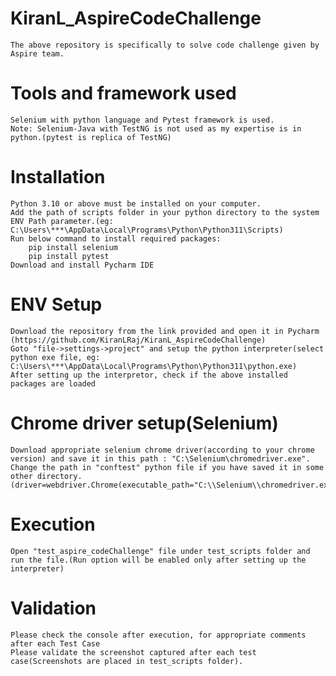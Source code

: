 # KiranL_AspireCodeChallenge
	
	The above repository is specifically to solve code challenge given by Aspire team.

# Tools and framework used
	
	Selenium with python language and Pytest framework is used.
	Note: Selenium-Java with TestNG is not used as my expertise is in python.(pytest is replica of TestNG) 

# Installation
	Python 3.10 or above must be installed on your computer.
	Add the path of scripts folder in your python directory to the system ENV Path parameter.(eg: C:\Users\***\AppData\Local\Programs\Python\Python311\Scripts)
	Run below command to install required packages:
		pip install selenium
		pip install pytest
	Download and install Pycharm IDE

# ENV Setup
	Download the repository from the link provided and open it in Pycharm (https://github.com/KiranLRaj/KiranL_AspireCodeChallenge)
	Goto "file->settings->project" and setup the python interpreter(select python exe file, eg: C:\Users\***\AppData\Local\Programs\Python\Python311\python.exe)
	After setting up the interpretor, check if the above installed packages are loaded

# Chrome driver setup(Selenium)
	Download appropriate selenium chrome driver(according to your chrome version) and save it in this path : "C:\Selenium\chromedriver.exe".
	Change the path in "conftest" python file if you have saved it in some other directory.(driver=webdriver.Chrome(executable_path="C:\\Selenium\\chromedriver.exe",options=options))

# Execution
	Open "test_aspire_codeChallenge" file under test_scripts folder and run the file.(Run option will be enabled only after setting up the interpreter) 

# Validation
	Please check the console after execution, for appropriate comments after each Test Case
	Please validate the screenshot captured after each test case(Screenshots are placed in test_scripts folder).
